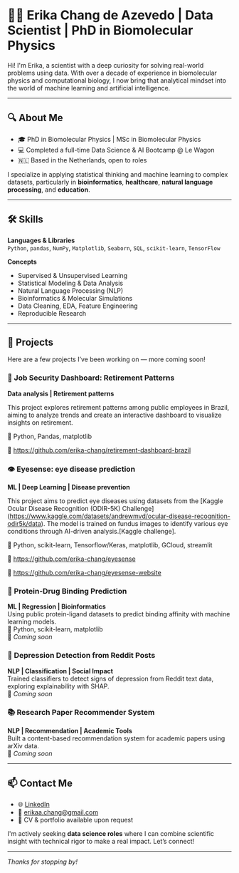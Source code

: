 # 👩‍🔬 Erika Chang de Azevedo | Data Scientist | PhD in Biomolecular Physics

Hi! I'm Erika, a scientist with a deep curiosity for solving real-world problems using data. With over a decade of experience in biomolecular physics and computational biology, I now bring that analytical mindset into the world of machine learning and artificial intelligence.

---

## 🔍 About Me

- 🎓 PhD in Biomolecular Physics | MSc in Biomolecular Physics  
- 💻 Completed a full-time Data Science & AI Bootcamp @ Le Wagon  
- 🇳🇱 Based in the Netherlands, open to roles

I specialize in applying statistical thinking and machine learning to complex datasets, particularly in **bioinformatics**, **healthcare**, **natural language processing**, and **education**.

---

## 🛠️ Skills

**Languages & Libraries**  
`Python`, `pandas`, `NumPy`, `Matplotlib`, `Seaborn`, `SQL`, `scikit-learn`, `TensorFlow`

**Concepts**  
- Supervised & Unsupervised Learning  
- Statistical Modeling & Data Analysis  
- Natural Language Processing (NLP)  
- Bioinformatics & Molecular Simulations  
- Data Cleaning, EDA, Feature Engineering  
- Reproducible Research

---

## 📂 Projects

Here are a few projects I’ve been working on — more coming soon!

### 👵 Job Security Dashboard: Retirement Patterns
**Data analysis | Retirement patterns**

This project explores retirement patterns among public employees in Brazil, aiming to analyze trends and create an interactive dashboard to visualize insights on retirement.

🧪 Python, Pandas, matplotlib

📍 https://github.com/erika-chang/retirement-dashboard-brazil

### 👁️ Eyesense: eye disease prediction
**ML | Deep Learning | Disease prevention**

This project aims to predict eye diseases using datasets from the [Kaggle Ocular Disease Recognition (ODIR-5K) Challenge] (https://www.kaggle.com/datasets/andrewmvd/ocular-disease-recognition-odir5k/data). The model is trained on fundus images to identify various eye conditions through AI-driven analysis.[Kaggle challenge].

🧪 Python, scikit-learn, Tensorflow/Keras, matplotlib, GCloud, streamlit

📍 https://github.com/erika-chang/eyesense

📍 https://github.com/erika-chang/eyesense-website

### 🔬 Protein-Drug Binding Prediction  
**ML | Regression | Bioinformatics**  
Using public protein-ligand datasets to predict binding affinity with machine learning models.  
🧪 Python, scikit-learn, matplotlib  
📍 _Coming soon_

### 🧠 Depression Detection from Reddit Posts  
**NLP | Classification | Social Impact**  
Trained classifiers to detect signs of depression from Reddit text data, exploring explainability with SHAP.  
📍 _Coming soon_

### 📚 Research Paper Recommender System  
**NLP | Recommendation | Academic Tools**  
Built a content-based recommendation system for academic papers using arXiv data.  
📍 _Coming soon_

---

## 📫 Contact Me

- 🌐 [LinkedIn](https://www.linkedin.com/in/ecdazevedo)  
- 📧 erikaa.chang@gmail.com 
- 💼 CV & portfolio available upon request

I'm actively seeking **data science roles** where I can combine scientific insight with technical rigor to make a real impact. Let’s connect!

---

_Thanks for stopping by!_
